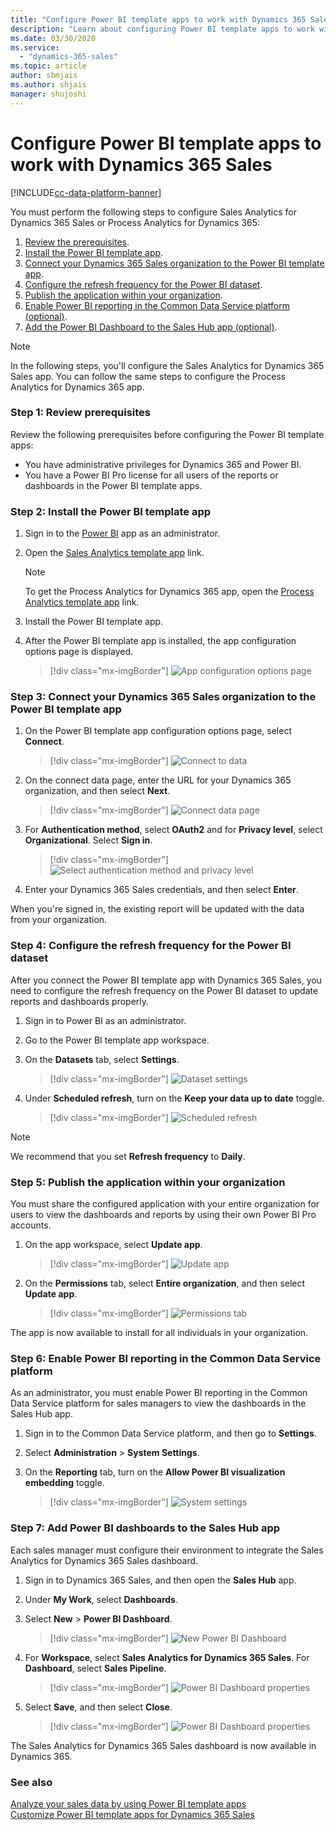 ```yaml
---
title: "Configure Power BI template apps to work with Dynamics 365 Sales | MicrosoftDocs"
description: "Learn about configuring Power BI template apps to work with Dynamics 365 Sales."
ms.date: 03/30/2020
ms.service:
  - "dynamics-365-sales"
ms.topic: article
author: sbmjais
ms.author: shjais
manager: shujoshi
---
```


# Configure Power BI template apps to work with Dynamics 365 Sales

[!INCLUDE[cc-data-platform-banner](../includes/cc-data-platform-banner.md)]

You must perform the following steps to configure Sales Analytics for Dynamics 365 Sales or Process Analytics for Dynamics 365:

1. [Review the prerequisites](#step-1-review-prerequisites).
2. [Install the Power BI template app](#step-2-install-the-power-bi-template-app).
3. [Connect your Dynamics 365 Sales organization to the Power BI template app](#step-3-connect-your-dynamics-365-sales-organization-to-the-power-bi-template-app).
4. [Configure the refresh frequency for the Power BI dataset](#step-4-configure-the-refresh-frequency-for-the-power-bi-dataset).
5. [Publish the application within your organization](#step-5-publish-the-application-within-your-organization).
6. [Enable Power BI reporting in the Common Data Service platform (optional)](#step-6-enable-power-bi-reporting-in-the-common-data-service-platform).
7. [Add the Power BI Dashboard to the Sales Hub app (optional)](#step-7-add-power-bi-dashboards-to-the-sales-hub-app).

> [!NOTE]
> In the following steps, you'll configure the Sales Analytics for Dynamics 365 Sales app. You can follow the same steps to configure the Process Analytics for Dynamics 365 app.

### Step 1: Review prerequisites

Review the following prerequisites before configuring the Power BI template apps:

- You have administrative privileges for Dynamics 365 and Power BI.
- You have a Power BI Pro license for all users of the reports or dashboards in the Power BI template apps.

### Step 2: Install the Power BI template app

1.  Sign in to the [Power BI](https://app.powerbi.com/) app as an administrator.

2.  Open the [Sales Analytics template app](https://go.microsoft.com/fwlink/p/?linkid=2121603) link.

    > [!NOTE]
    > To get the Process Analytics for Dynamics 365 app, open the [Process Analytics template app](https://go.microsoft.com/fwlink/p/?linkid=2121604) link.

3.  Install the Power BI template app.

4.  After the Power BI template app is installed, the app configuration options page is displayed.

    > [!div class="mx-imgBorder"]
    > ![App configuration options page](media/app-config-page.png "App configuration options page")

### Step 3: Connect your Dynamics 365 Sales organization to the Power BI template app

1.  On the Power BI template app configuration options page, select **Connect**.

    > [!div class="mx-imgBorder"]
    > ![Connect to data](media/app-config-page-connect.png "Connect to data")

2.  On the connect data page, enter the URL for your Dynamics 365 organization, and then select **Next**.

    > [!div class="mx-imgBorder"]
    > ![Connect data page](media/connect-data-page.png "Connect data page")

3.  For **Authentication method**, select **OAuth2** and for **Privacy level**, select **Organizational**. Select **Sign in**.

    > [!div class="mx-imgBorder"]
    > ![Select authentication method and privacy level](media/select-auth-method.png "Select authentication method and privacy level")

4.  Enter your Dynamics 365 Sales credentials, and then select **Enter**.

When you're signed in, the existing report will be updated with the data from your organization.

### Step 4: Configure the refresh frequency for the Power BI dataset

After you connect the Power BI template app with Dynamics 365 Sales, you need to configure the refresh frequency on the Power BI dataset to update reports and dashboards properly.

1.  Sign in to Power BI as an administrator.

2.  Go to the Power BI template app workspace.
 
3.  On the **Datasets** tab, select **Settings**.

    > [!div class="mx-imgBorder"]
    > ![Dataset settings](media/dataset-settings.png "Dataset settings")
 
4.  Under **Scheduled refresh**, turn on the **Keep your data up to date** toggle.

    > [!div class="mx-imgBorder"]
    > ![Scheduled refresh](media/scheduled-refresh-setting.png "Scheduled refresh")

> [!NOTE]
> We recommend that you set **Refresh frequency** to **Daily**.

### Step 5: Publish the application within your organization

You must share the configured application with your entire organization for users to view the dashboards and reports by using their own Power BI Pro accounts.

1.  On the app workspace, select **Update app**.

    > [!div class="mx-imgBorder"]
    > ![Update app](media/update-app.png "Update app")

2.  On the **Permissions** tab, select **Entire organization**, and then select **Update app**.

    > [!div class="mx-imgBorder"]
    > ![Permissions tab](media/permission-settings.png "Permissions tab")

The app is now available to install for all individuals in your organization.

### Step 6: Enable Power BI reporting in the Common Data Service platform

As an administrator, you must enable Power BI reporting in the Common Data Service platform for sales managers to view the dashboards in the Sales Hub app.

1.  Sign in to the Common Data Service platform, and then go to **Settings**.

2.  Select **Administration** > **System Settings**.

3.  On the **Reporting** tab, turn on the **Allow Power BI visualization embedding** toggle.

    > [!div class="mx-imgBorder"]
    > ![System settings](media/system-settings.png "System settings")
 
### Step 7: Add Power BI dashboards to the Sales Hub app

Each sales manager must configure their environment to integrate the Sales Analytics for Dynamics 365 Sales dashboard.

1.  Sign in to Dynamics 365 Sales, and then open the **Sales Hub** app.

2.  Under **My Work**, select **Dashboards**.

3.  Select **New** > **Power BI Dashboard**.

    > [!div class="mx-imgBorder"]
    > ![New Power BI Dashboard](media/new-pbi-dashboard.png "New Power BI Dashboard")
 
4.  For **Workspace**, select **Sales Analytics for Dynamics 365 Sales**. For **Dashboard**, select **Sales Pipeline**.

    > [!div class="mx-imgBorder"]
    > ![Power BI Dashboard properties](media/pbi-dashboard-props.png "Power BI Dashboard properties")
 
5.  Select **Save**, and then select **Close**.

     > [!div class="mx-imgBorder"]
    > ![Power BI Dashboard properties](media/pbi-dashboard.png "Power BI Dashboard properties")

The Sales Analytics for Dynamics 365 Sales dashboard is now available in Dynamics 365.

### See also

[Analyze your sales data by using Power BI template apps](introduction-sales-template-apps.md)<br>
[Customize Power BI template apps for Dynamics 365 Sales](customize-template-apps.md)

